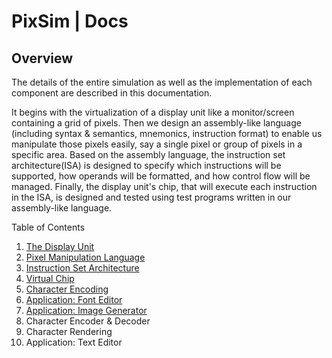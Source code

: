 # PixSim | Docs

## Overview

The details of the entire simulation as well as the implementation of each component are described in this documentation.

It begins with the virtualization of a display unit like a monitor/screen containing a grid of pixels.
Then we design an assembly-like language (including syntax & semantics, mnemonics, instruction format) to enable us manipulate those pixels easily, say a single pixel or group of pixels in a specific area. 
Based on the assembly language, the instruction set architecture(ISA) is designed to specify which instructions will be supported, how operands will be formatted, and how control flow will be managed.
Finally, the display unit's chip, that will execute each instruction in the ISA, is designed and tested using test programs written in our assembly-like language.

Table of Contents

1. [The Display Unit](./display-unit.md)
2. [Pixel Manipulation Language](./language.md)
3. [Instruction Set Architecture](./isa.md)
4. [Virtual Chip](./virtual-chip.md)
5. [Character Encoding](./character-encoding.md)
6. [Application: Font Editor](./font-editor.md)
7. [Application: Image Generator](./image-generator.md)
8. Character Encoder & Decoder
9. Character Rendering
10. Application: Text Editor
